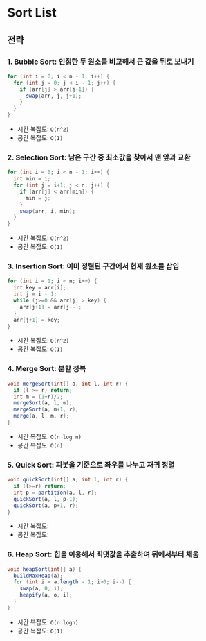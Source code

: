# Sort List
## 전략
### 1. Bubble Sort: 인접한 두 원소를 비교해서 큰 값을 뒤로 보내기
```java
for (int i = 0; i < n - 1; i++) {
  for (int j = 0; j < i - 1; j++) {
    if (arr[j] > arr[j+1]) {
      swap(arr, j, j+1);
    }
  }
}
```
* 시간 복잡도: `O(n^2)`
* 공간 복잡도: `O(1)`

### 2. Selection Sort: 남은 구간 중 최소값을 찾아서 맨 앞과 교환
```java
for (int i = 0; i < n - 1; i++) {
  int min = i;
  for (int j = i+1; j < n; j++) {
    if (arr[j] < arr[min]) {
      min = j;
    }
    swap(arr, i, min);
  }
}
```
* 시간 복잡도: `O(n^2)`
* 공간 복잡도: `O(1)`

### 3. Insertion Sort: 이미 정렬된 구간에서 현재 원소를 삽입
```java
for (int i = 1; i < n; i++) {
  int key = arr[i];
  int j = i - 1;
  while (j>=0 && arr[j] > key) {
    arr[j+1] = arr[j--];
  }
  arr[j+1] = key;
}
```
* 시간 복잡도: `O(n^2)`
* 공간 복잡도: `O(1)`

### 4. Merge Sort: 분할 정복
```java
void mergeSort(int[] a, int l, int r) {
  if (l >= r) return;
  int m = (1+r)/2;
  mergeSort(a, l, m);
  mergeSort(a, m+1, r);
  merge(a, l, m, r);
}
```
* 시간 복잡도: `O(n log n)`
* 공간 복잡도: `O(n)`

### 5. Quick Sort: 피봇을 기준으로 좌우를 나누고 재귀 정렬
```java
void quickSort(int[] a, int l, int r) {
  if (l>=r) return;
  int p = partition(a, l, r);
  quickSort(a, l, p-1);
  quickSort(a, p+1, r);
}
```
* 시간 복잡도: 
* 공간 복잡도:

### 6. Heap Sort: 힙을 이용해서 최댓값을 추출하여 뒤에서부터 채움
```java
void heapSort(int[] a) {
  buildMaxHeap(a);
  for (int i = a.length - 1; i>0; i--) {
    swap(a, 0, i);
    heapify(a, o, i);
  }
}
```
* 시간 복잡도: `O(n logn)`
* 공간 복잡도: `O(1)`


